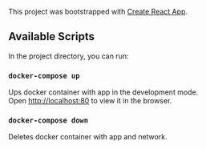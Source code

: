 This project was bootstrapped with [Create React App](https://github.com/facebook/create-react-app).

## Available Scripts

In the project directory, you can run:

### `docker-compose up`

Ups docker container with app in the development mode.<br />
Open [http://localhost:80](http://localhost:80) to view it in the browser.

### `docker-compose down`

Deletes docker container with app and network.
